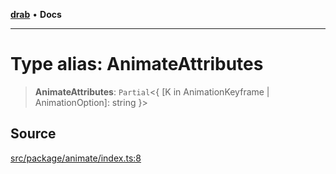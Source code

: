 [**drab**](/docs/README.md) • **Docs**

---

# Type alias: AnimateAttributes

> **AnimateAttributes**: `Partial`\<\{ \[K in AnimationKeyframe \| AnimationOption\]: string \}\>

## Source

[src/package/animate/index.ts:8](https://github.com/rossrobino/components/blob/44e4b4fb3af0ca5b9d4f714ce2189c0e59989749/src/package/animate/index.ts#L8)
